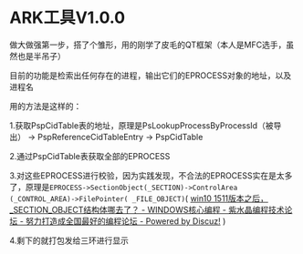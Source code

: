 # ARK工具V1.0.0

做大做强第一步，搭了个雏形，用的刚学了皮毛的QT框架（本人是MFC选手，虽然也是半吊子）

目前的功能是检索出任何存在的进程，输出它们的EPROCESS对象的地址，以及进程名



用的方法是这样的：

1.获取PspCidTable表的地址，原理是PsLookupProcessByProcessId（被导出） -> PspReferenceCidTableEntry -> PspCidTable

2.通过PspCidTable表获取全部的EPROCESS

3.对这些EPROCESS进行校验，因为实践发现，不合法的EPROCESS实在是太多了，原理是`EPROCESS->SectionObject(_SECTION)->ControlArea (_CONTROL_AREA)->FilePointer( _FILE_OBJECT)`( [win10 1511版本之后，_SECTION_OBJECT结构体哪去了？ - WINDOWS核心编程 - 紫水晶编程技术论坛 - 努力打造成全国最好的编程论坛 - Powered by Discuz!](http://www.m5home.com/bbs/thread-9466-1-1.html) )

4.剩下的就打包发给三环进行显示
